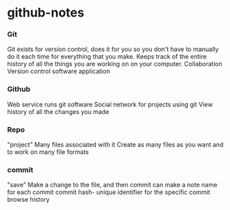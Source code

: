 # github-notes

### Git
Git exists for version control, does it for you so you don't have to manually do it each time for everything that you make.
Keeps track of the entire history of all the things you are working on on your computer.
Collaboration
Version control software
application


### Github
Web service
runs git software
Social network for projects using git
View history of all the changes you made

### Repo
"project"
Many files associated with it
Create as many files as you want and to work on
many file formats


### commit
"save"
Make a change to the file, and then commit
can make a note name for each commit
commit hash- unique identifier for the specific commit
browse history
